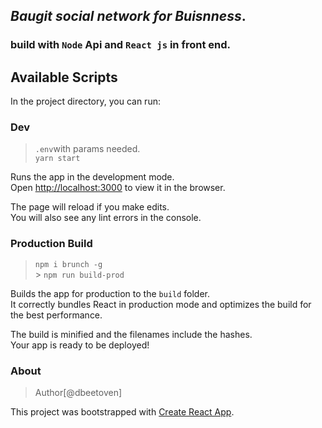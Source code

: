 ## **_Baugit_** _social network for Buisnness_.

### build with `Node` Api and `React js` in front end.

## **Available Scripts**

In the project directory, you can run:

### **Dev**

> `.env`with params needed.  
> `yarn start`

Runs the app in the development mode.<br />
Open [http://localhost:3000](http://localhost:3000) to view it in the browser.

The page will reload if you make edits.<br />
You will also see any lint errors in the console.

### **Production Build**

> `npm i brunch -g`<br/> > `npm run build-prod`

Builds the app for production to the `build` folder.<br />
It correctly bundles React in production mode and optimizes the build for the best performance.

The build is minified and the filenames include the hashes.<br />
Your app is ready to be deployed!

### **About**

> Author[@dbeetoven]

This project was bootstrapped with [Create React App](https://github.com/facebook/create-react-app).
